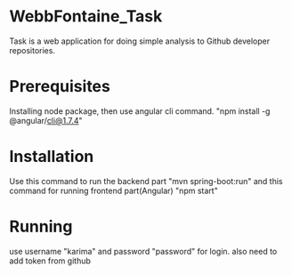 # WebbFontaine_Task

Task is a web application for doing simple analysis to Github developer repositories.

# Prerequisites
Installing node package, then use angular cli command. "npm install -g @angular/cli@1.7.4"

# Installation
Use this command to run the backend part "mvn spring-boot:run"
and this command for running frontend part(Angular) "npm start"

# Running
use username "karima" and password "password" for login. also need to add token from github
